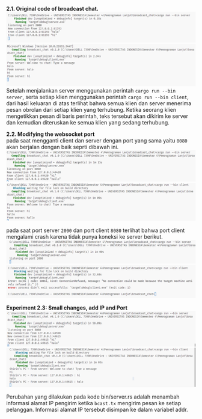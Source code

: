 **2.1. Original code of broadcast chat.**  
![server](image.png)
![client](image-1.png)
Setelah menjalankan server menggunakan perintah `cargo run --bin server`, serta setiap klien menggunakan perintah `cargo run --bin client`, dari hasil keluaran di atas terlihat bahwa semua klien dan server menerima pesan obrolan dari setiap klien yang terhubung. Ketika seorang klien mengetikkan pesan di baris perintah, teks tersebut akan dikirim ke server dan kemudian diteruskan ke semua klien yang sedang terhubung.

**2.2. Modifying the websocket port**  
pada saat mengganti client dan server dengan port yang sama yaitu `8080` akan berjalan dengan baik seprti dibawah ini.
![alt text](image-2.png)
![alt text](image-3.png)

pada saat port server `2000` dan port client `8080` terlihat bahwa port client mengalami crash karena tidak punya koneksi ke server berikut.
![alt text](image-4.png)
![alt text](image-5.png)

**Experiment 2.3: Small changes, add IP and Port**
![alt text](image-6.png)
![alt text](image-7.png)

Perubahan yang dilakukan pada kode bin/server.rs adalah menambah informasi alamat IP pengirim ketika `bcast.tx` mengirim pesan ke setiap pelanggan. Informasi alamat IP tersebut disimpan ke dalam variabel addr.